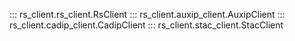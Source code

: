 ::: rs_client.rs_client.RsClient
::: rs_client.auxip_client.AuxipClient
::: rs_client.cadip_client.CadipClient
::: rs_client.stac_client.StacClient
